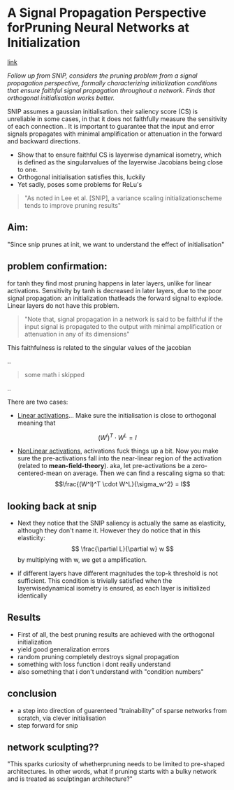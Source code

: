 # A Signal Propagation Perspective forPruning Neural Networks at Initialization
[link](https://arxiv.org/pdf/1906.06307.pdf) 

*Follow up from SNIP, considers the pruning problem from a signal propagation perspective, formally characterizing initialization conditions that ensure faithful signal propagation throughout a network. Finds that orthogonal initialisation works better.*


 SNIP assumes a gaussian initialisation. their saliency score (CS) is unreliable in some cases, in that it does not faithfully measure the sensitivity of each connection..  It is important to guarantee that the input and error signals propagates with minimal amplification or attenuation in the forward and backward directions.
 
 - Show that  to ensure faithful CS is layerwise dynamical isometry, which is defined as the singularvalues of the layerwise Jacobians being close to one.
 - Orthogonal initialisation satisfies this, luckily
 - Yet sadly, poses some problems for ReLu's
 
 > "As noted in Lee et al. [SNIP], a variance scaling initializationscheme tends to improve pruning results"
 
##  Aim:
"Since snip prunes at init, we want to understand the effect of initialisation"

## problem confirmation:
 for tanh they find most pruning happens in later layers, unlike for linear activations. Sensitivity by tanh is decreased in later layers, due to the poor signal propagation: an initialization thatleads the forward signal to explode. Linear layers do not have this problem.
 
 > "Note that, signal propagation in a network is said to be faithful if the input signal is propagated to the output with minimal amplification or attenuation in any of its dimensions"
 
 This faithfulness is related to the singular values of the jacobian
 
 ..
 > some math i skipped

..
 
 There are two cases:
 - <u>Linear activations</u>... Make sure the initialisation is close to orthogonal meaning that 
 
 $$ (W^l)^T \cdot W^L = I $$
 
  - <u>NonLinear activations</u>, activations fuck things up a bit. Now you make sure the pre-activations fall into the near-linear region of the activation (related to **mean-field-theory**). aka, let pre-activations be a zero-centered-mean on average. Then we can find a rescaling sigma so that:
  $$\frac{(W^l)^T \cdot W^L}{\sigma_w^2} = I$$
  
 
## looking back at snip
  
- Next they notice that the SNIP saliency is actually the same as elasticity, although they don't name it. However they do notice that in this elasticity:
 $$ \frac{\partial L}{\partial w} w $$
 by multiplying with w, we get a amplification. 
 
 - if different layers have different magnitudes the top-k threshold is not sufficient. This condition is trivially satisfied when the layerwisedynamical isometry is ensured, as each layer is initialized identically
 
## Results

- First of all, the best pruning results are achieved with the orthogonal initialization
-  yield good generalization errors
- random pruning completely destroys signal propagation
- something with loss function i dont really understand
- also something that i don't understand with "condition numbers"


## conclusion
- a step into direction of guarenteed “trainability” of sparse networks from scratch, via clever initialisation
- step forward for snip

## network sculpting??

 "This sparks curiosity of whetherpruning needs to be limited to pre-shaped architectures. In other words, what if pruning starts with a bulky network and is treated as sculptingan architecture?" 
 
 